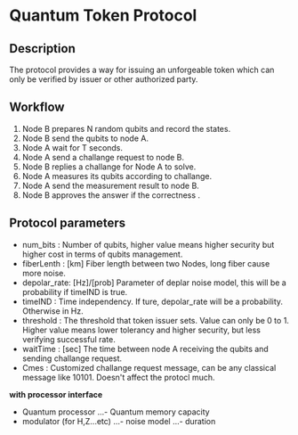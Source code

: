# Quantum Token Protocol

## Description
 The protocol provides a way for issuing an unforgeable token which can only be verified by issuer or other authorized party.


## Workflow
 1. Node B prepares N random qubits and record the states.
 2. Node B send the qubits to node A.
 3. Node A wait for T seconds.
 4. Node A send a challange request to node B.
 5. Node B replies a challange for Node A to solve.
 6. Node A measures its qubits according to challange.
 7. Node A send the measurement result to node B.
 8. Node B approves the answer if the correctness .


## Protocol parameters

- num_bits    : Number of qubits, higher value means higher security but higher cost in terms of qubits management.
- fiberLenth  : [km] Fiber length between two Nodes, long fiber cause more noise.
- depolar_rate: [Hz]/[prob] Parameter of deplar noise model, this will be a probability if timeIND is true.
- timeIND     : Time independency. If ture, depolar_rate will be a probability. Otherwise in Hz.
- threshold   : The threshold that token issuer sets. Value can only be 0 to 1. Higher value means lower tolerancy and higher security, but less verifying successful rate.
- waitTime    : [sec] The time between node A receiving the qubits and sending challange request.
- Cmes        : Customized challange request message, can be any classical message like 10101. Doesn't affect the protocl much.

**with processor interface**

- Quantum processor
...- Quantum memory capacity
- modulator (for H,Z...etc)
...- noise model
...- duration 
